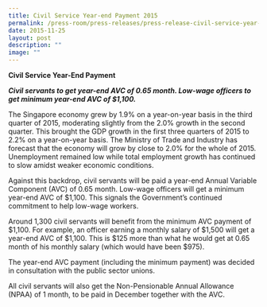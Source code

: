 ```yaml
---
title: Civil Service Year‑end Payment 2015
permalink: /press-room/press-releases/press-release-civil-service-year-end-payment-2015/
date: 2015-11-25
layout: post
description: ""
image: ""
---
```


**Civil Service Year-End Payment**

**_Civil servants to get year-end AVC of 0.65 month. Low-wage officers to get minimum year-end AVC of $1,100._**

The Singapore economy grew by 1.9% on a year-on-year basis in the third quarter of 2015, moderating slightly from the 2.0% growth in the second quarter. This brought the GDP growth in the first three quarters of 2015 to 2.2% on a year-on-year basis. The Ministry of Trade and Industry has forecast that the economy will grow by close to 2.0% for the whole of 2015. Unemployment remained low while total employment growth has continued to slow amidst weaker economic conditions.

Against this backdrop, civil servants will be paid a year-end Annual Variable Component (AVC) of 0.65 month. Low-wage officers will get a minimum year-end AVC of $1,100. This signals the Government’s continued commitment to help low-wage workers.

Around 1,300 civil servants will benefit from the minimum AVC payment of $1,100. For example, an officer earning a monthly salary of $1,500 will get a year-end AVC of $1,100. This is $125 more than what he would get at 0.65 month of his monthly salary (which would have been $975).

The year-end AVC payment (including the minimum payment) was decided in consultation with the public sector unions.

All civil servants will also get the Non-Pensionable Annual Allowance (NPAA) of 1 month, to be paid in December together with the AVC.